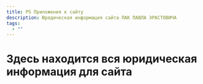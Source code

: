 ```yaml
---
title: PS Приложения к сайту
description: Юредическая информация сайта ПАК ПАВЛА ЭРАСТОВИЧА
tags:
  - ""
---
```


# Здесь находится вся юридическая информация для сайта
